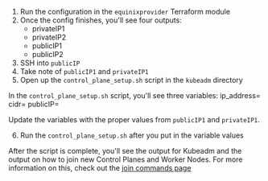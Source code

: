1. Run the configuration in the `equinixprovider` Terraform module
2. Once the config finishes, you'll see four outputs:
   - privateIP1
   - privateIP2
   - publicIP1
   - publicIP2
3. SSH into `publicIP`
4. Take note of `publicIP1` and `privateIP1`
5. Open up the `control_plane_setup.sh` script in the `kubeadm` directory

In the `control_plane_setup.sh` script, you'll see three variables:
ip_address=
cidr=
publicIP=

Update the variables with the proper values from `publicIP1` and `privateIP1`.

6. Run the `control_plane_setup.sh` after you put in the variable values

After the script is complete, you'll see the output for Kubeadm and the output on how to join new Control Planes and Worker Nodes. For more information on this, check out the [join commands page](https://github.com/AdminTurnedDevOps/Kubernetes-Quickstart-Environments/blob/main/Bare-Metal/kubeadm/joincommands.md)